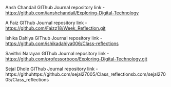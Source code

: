 Ansh Chandail
GIThub Journal repository link -  https://github.com/ianshchandail/Exploring-Digital-Technology 

A Faiz
GIThub Journal repository link -  
https://github.com/Faizz18/Week_Reflection.git 

Ishika Dahiya
GIThub Journal repository link -  
https://github.com/ishikadahiya006/Class-reflections 


Savithri Narayan
GIThub Journal repository link -  
https://github.com/professorbooo/Exploring-Digital-Technology.git 

Sejal Dhole 
GIThub Journal repository link -  https://githuhttps://github.com/sejal27005/Class_reflectionsb.com/sejal27005/Class_reflections 
